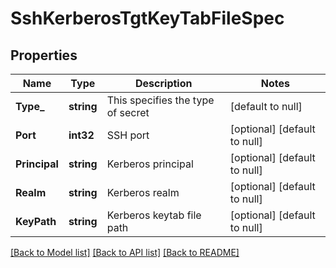 # SshKerberosTgtKeyTabFileSpec

## Properties
Name | Type | Description | Notes
------------ | ------------- | ------------- | -------------
**Type_** | **string** | This specifies the type of secret | [default to null]
**Port** | **int32** | SSH port | [optional] [default to null]
**Principal** | **string** | Kerberos principal | [optional] [default to null]
**Realm** | **string** | Kerberos realm | [optional] [default to null]
**KeyPath** | **string** | Kerberos keytab file path | [optional] [default to null]

[[Back to Model list]](../README.md#documentation-for-models) [[Back to API list]](../README.md#documentation-for-api-endpoints) [[Back to README]](../README.md)

